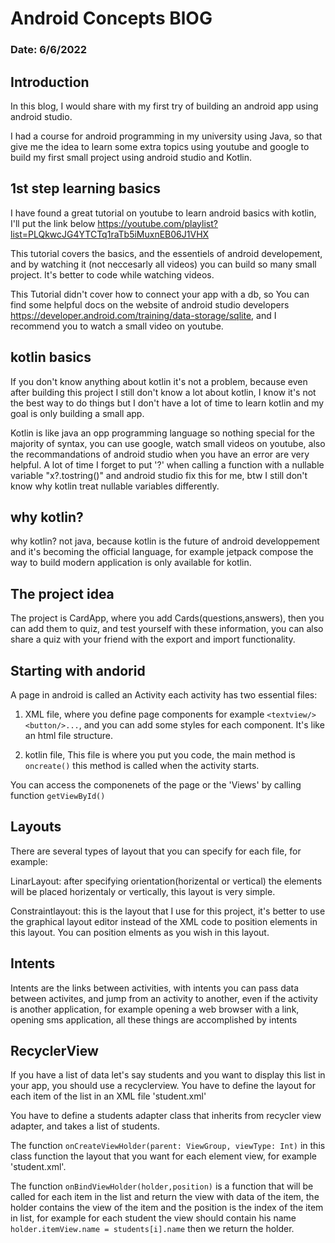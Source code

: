 # Android Concepts BlOG 
### Date: 6/6/2022

## Introduction

In this blog, I would share with my first try of building an android app using android studio.

I had a course for android programming in my university using Java, so that give me the idea 
to learn some extra topics using youtube and google to build my first small project using 
android studio and Kotlin.


## 1st step learning basics 

I have found a great tutorial on youtube to learn android basics with kotlin, I'll put the link below
https://youtube.com/playlist?list=PLQkwcJG4YTCTq1raTb5iMuxnEB06J1VHX

This tutorial covers the basics, and the essentiels of android developement, and by watching it (not neccesarly all videos) you can build so many small project. It's better to code while watching videos.

This Tutorial didn't cover how to connect your app with a db, so You can find some helpful docs on the website of android studio developers https://developer.android.com/training/data-storage/sqlite, and I recommend you to watch a small video on youtube.

## kotlin basics

If you don't know anything about kotlin it's not a problem, because even after building this project I
still don't know a lot about kotlin, I know it's not the best way to do things  but I don't have a lot of 
time to learn kotlin and my goal is only building a small app.

Kotlin is like java an opp programming language so nothing special for the majority of syntax, you can use google, watch small videos on youtube, also the recommandations of android studio when you have an error are very helpful. 
A lot of time I forget to put '?' when calling a function with a nullable variable "x?.tostring()"
and android studio fix this for me, btw I still don't know why kotlin treat nullable variables differently.

## why kotlin?

why kotlin? not java, because kotlin is the future of android developpement and it's becoming the
official language, for example jetpack compose the way to build modern application is only available
for kotlin.

## The project idea

The project is CardApp, where you add Cards(questions,answers), then you can add them to quiz, and test 
yourself with these information, you can also share a quiz with your friend with the export and import
functionality.

## Starting with andorid

A page in android is called an Activity each activity has two essential files:

1. XML file, where you define page components for example `<textview/><button/>...`, and you can
add some styles for each component. It's like an html file structure.

2. kotlin file, This file is where you put you code, the main method is `oncreate()` this method is 
called when the activity starts.

You can access the componenets of the page or the 'Views' by calling function `getViewById()`

## Layouts

There are several types of layout that you can specify for each file, for example:

LinarLayout: after specifying orientation(horizental or vertical) the elements will be placed horizentaly or
vertically, this layout is very simple.

Constraintlayout: this is the layout that I use for this project, it's better to use the graphical layout
editor instead of the XML code to position elements in this layout. You can position elments as you wish
in this layout.

## Intents

Intents are the links between activities, with intents you can pass data between activites, and
jump from an activity to another, even if the activity is another application, for example 
opening a web browser with a link, opening sms application, all these things are accomplished 
by intents

## RecyclerView

If you have a list of data let's say students and you want to display this list in your app,
you should use a recyclerview.
You have to define the layout for each item of the list in an XML file 'student.xml'

You have to define a students adapter class that inherits from recycler view adapter, and takes a list of students.

The function `onCreateViewHolder(parent: ViewGroup, viewType: Int)` in this class function the layout that you want for each element view, for example 'student.xml'.

The function `onBindViewHolder(holder,position)` is a function that will be called for each item in the list and return the view with data of the item, the holder contains the view of the item and the position is the index of the item in list, for example for each student the view should contain his name 
`holder.itemView.name = students[i].name` then we return the holder.
